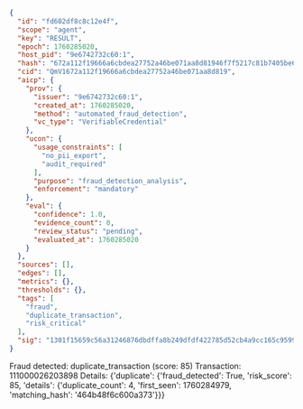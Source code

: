 ```json
{
  "id": "fd602df8c8c12e4f",
  "scope": "agent",
  "key": "RESULT",
  "epoch": 1760285020,
  "host_pid": "9e6742732c60:1",
  "hash": "672a112f19666a6cbdea27752a46be071aa8d81946f7f5217c81b7405be6aa80",
  "cid": "QmV1672a112f19666a6cbdea27752a46be071aa8d819",
  "aicp": {
    "prov": {
      "issuer": "9e6742732c60:1",
      "created_at": 1760285020,
      "method": "automated_fraud_detection",
      "vc_type": "VerifiableCredential"
    },
    "ucon": {
      "usage_constraints": [
        "no_pii_export",
        "audit_required"
      ],
      "purpose": "fraud_detection_analysis",
      "enforcement": "mandatory"
    },
    "eval": {
      "confidence": 1.0,
      "evidence_count": 0,
      "review_status": "pending",
      "evaluated_at": 1760285020
    }
  },
  "sources": [],
  "edges": [],
  "metrics": {},
  "thresholds": {},
  "tags": [
    "fraud",
    "duplicate_transaction",
    "risk_critical"
  ],
  "sig": "1301f15659c56a31246876dbdffa8b249dfdf422785d52cb4a9cc165c95990fb"
}
```

Fraud detected: duplicate_transaction (score: 85)
Transaction: 111000026203898
Details: {'duplicate': {'fraud_detected': True, 'risk_score': 85, 'details': {'duplicate_count': 4, 'first_seen': 1760284979, 'matching_hash': '464b48f6c600a373'}}}